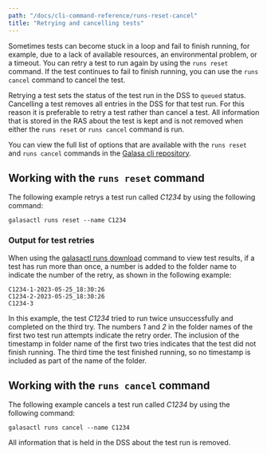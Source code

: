 ```yaml
---
path: "/docs/cli-command-reference/runs-reset-cancel"
title: "Retrying and cancelling tests"
---
```



Sometimes tests can become stuck in a loop and fail to finish running, for example, due to a lack of available resources, an environmental problem, or a timeout. You can retry a test to run again by using the `runs reset` command. If the test continues to fail to finish running, you can use the `runs cancel` command to cancel the test. 

Retrying a test sets the status of the test run in the DSS to `queued` status. Cancelling a test removes all entries in the DSS for that test run. For this reason it is preferable to retry a test rather than cancel a test. All information that is stored in the RAS about the test is kept and is not removed when either the `runs reset` or `runs cancel` command is run.


You can view the full list of options that are available with the `runs reset` and `runs cancel` commands in the 
<a href="https://github.com/galasa-dev/cli/blob/main/docs/generated/galasactl_runs.md" target="_blank">Galasa cli repository</a>.

## Working with the `runs reset` command

The following example retrys a test run called _C1234_ by using the following command: 

```
galasactl runs reset --name C1234
```

### Output for test retries

When using the [galasactl runs download](ecosystem-cli-runs-download) command to view test results, if a test has run more than once, a number is added to the folder name to indicate the number of the retry, as shown in the following example:

```
C1234-1-2023-05-25_18:30:26
C1234-2-2023-05-25_18:30:26
C1234-3
```

In this example, the test _C1234_ tried to run twice unsuccessfully and completed on the third try. The numbers _1_ and _2_ in the folder names of the first two test run attempts indicate the retry order. The inclusion of the timestamp in folder name of the first two tries indicates that the test did not finish running. The third time the test finished running, so no timestamp is included as part of the name of the folder. 

## Working with the `runs cancel` command

The following example cancels a test run called _C1234_ by using the following command: 

```
galasactl runs cancel --name C1234
```

All information that is held in the DSS about the test run is removed. 



